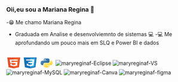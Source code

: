 ### Oii,eu sou a  Mariana Regina 👋

-😁 Me chamo Mariana Regina
- Graduada em Analise e desenvolviemnto de sistemas 💻
-💻  Me aprofundando um pouco mais  em SLQ e Power BI e dados 



<div style="display: inline_block"><br>

  <img align="center" alt="maryreginaf-HTML" height="30" width="40" src="https://raw.githubusercontent.com/devicons/devicon/master/icons/html5/html5-original.svg">
  <img align="center" alt="maryreginaf-CSS" height="30" width="40" src="https://raw.githubusercontent.com/devicons/devicon/master/icons/css3/css3-original.svg">
  <img align="center" alt="maryreginaf-Python" height="30" width="40" src="https://raw.githubusercontent.com/devicons/devicon/master/icons/python/python-original.svg">
  <img align="center" alt="maryreginaf-Eclipse" height="30" width="40" src="https://cdn.jsdelivr.net/gh/devicons/devicon@latest/icons/eclipse/eclipse-original.svg" />
  <img align="center" alt="maryreginaf-VS" height="30" width="40"src="https://cdn.jsdelivr.net/gh/devicons/devicon@latest/icons/vscode/vscode-original.svg" />       
 <img align="center" alt="maryreginaf-MySQL" height="30" width="40" src="https://cdn.jsdelivr.net/gh/devicons/devicon@latest/icons/mysql/mysql-original-wordmark.svg" />
  <img align="center" alt="maryreginaf-Canva" height="30" width="40"src="https://cdn.jsdelivr.net/gh/devicons/devicon@latest/icons/canva/canva-original.svg" />
    <img align="center" alt="maryreginaf-figma" height="30" width="40"src="https://cdn.jsdelivr.net/gh/devicons/devicon@latest/icons/figma/figma-original.svg" />

                        
</div>

